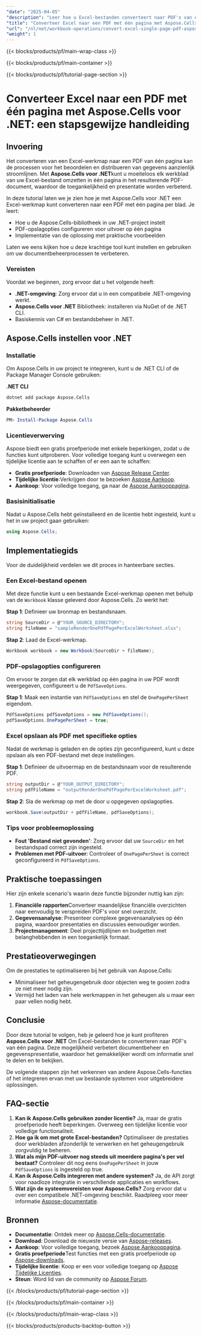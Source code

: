 ```yaml
---
"date": "2025-04-05"
"description": "Leer hoe u Excel-bestanden converteert naar PDF's van één pagina met Aspose.Cells voor .NET. Stroomlijn uw gegevenspresentatie met deze gebruiksvriendelijke handleiding."
"title": "Converteer Excel naar een PDF met één pagina met Aspose.Cells voor .NET&#58; een stapsgewijze handleiding"
"url": "/nl/net/workbook-operations/convert-excel-single-page-pdf-aspose-cells/"
"weight": 1
---
```


{{< blocks/products/pf/main-wrap-class >}}

{{< blocks/products/pf/main-container >}}

{{< blocks/products/pf/tutorial-page-section >}}


# Converteer Excel naar een PDF met één pagina met Aspose.Cells voor .NET: een stapsgewijze handleiding

## Invoering

Het converteren van een Excel-werkmap naar een PDF van één pagina kan de processen voor het beoordelen en distribueren van gegevens aanzienlijk stroomlijnen. Met **Aspose.Cells voor .NET**kunt u moeiteloos elk werkblad van uw Excel-bestand omzetten in één pagina in het resulterende PDF-document, waardoor de toegankelijkheid en presentatie worden verbeterd.

In deze tutorial laten we je zien hoe je met Aspose.Cells voor .NET een Excel-werkmap kunt converteren naar een PDF met één pagina per blad. Je leert:
- Hoe u de Aspose.Cells-bibliotheek in uw .NET-project instelt
- PDF-opslagopties configureren voor uitvoer op één pagina
- Implementatie van de oplossing met praktische voorbeelden

Laten we eens kijken hoe u deze krachtige tool kunt instellen en gebruiken om uw documentbeheerprocessen te verbeteren.

### Vereisten

Voordat we beginnen, zorg ervoor dat u het volgende heeft:
- **.NET-omgeving**: Zorg ervoor dat u in een compatibele .NET-omgeving werkt.
- **Aspose.Cells voor .NET** Bibliotheek: installeren via NuGet of de .NET CLI.
- Basiskennis van C# en bestandsbeheer in .NET.

## Aspose.Cells instellen voor .NET

### Installatie

Om Aspose.Cells in uw project te integreren, kunt u de .NET CLI of de Package Manager Console gebruiken:

**.NET CLI**

```bash
dotnet add package Aspose.Cells
```

**Pakketbeheerder**

```powershell
PM> Install-Package Aspose.Cells
```

### Licentieverwerving

Aspose biedt een gratis proefperiode met enkele beperkingen, zodat u de functies kunt uitproberen. Voor volledige toegang kunt u overwegen een tijdelijke licentie aan te schaffen of er een aan te schaffen:
- **Gratis proefperiode**: Downloaden van [Aspose Release Center](https://releases.aspose.com/cells/net/).
- **Tijdelijke licentie**:Verkrijgen door te bezoeken [Aspose Aankoop](https://purchase.aspose.com/temporary-license/).
- **Aankoop**: Voor volledige toegang, ga naar de [Aspose Aankooppagina](https://purchase.aspose.com/buy).

### Basisinitialisatie

Nadat u Aspose.Cells hebt geïnstalleerd en de licentie hebt ingesteld, kunt u het in uw project gaan gebruiken:

```csharp
using Aspose.Cells;
```

## Implementatiegids

Voor de duidelijkheid verdelen we dit proces in hanteerbare secties.

### Een Excel-bestand openen

Met deze functie kunt u een bestaande Excel-werkmap openen met behulp van de `Workbook` klasse geleverd door Aspose.Cells. Zo werkt het:

**Stap 1**: Definieer uw bronmap en bestandsnaam.

```csharp
string SourceDir = @"YOUR_SOURCE_DIRECTORY";
string fileName = "sampleRenderOnePdfPagePerExcelWorksheet.xlsx";
```

**Stap 2**: Laad de Excel-werkmap.

```csharp
Workbook workbook = new Workbook(SourceDir + fileName);
```

### PDF-opslagopties configureren

Om ervoor te zorgen dat elk werkblad op één pagina in uw PDF wordt weergegeven, configureert u de `PdfSaveOptions`.

**Stap 1**: Maak een instantie van `PdfSaveOptions` en stel de `OnePagePerSheet` eigendom.

```csharp
PdfSaveOptions pdfSaveOptions = new PdfSaveOptions();
pdfSaveOptions.OnePagePerSheet = true;
```

### Excel opslaan als PDF met specifieke opties

Nadat de werkmap is geladen en de opties zijn geconfigureerd, kunt u deze opslaan als een PDF-bestand met deze instellingen.

**Stap 1**: Definieer de uitvoermap en de bestandsnaam voor de resulterende PDF.

```csharp
string outputDir = @"YOUR_OUTPUT_DIRECTORY";
string pdfFileName = "outputRenderOnePdfPagePerExcelWorksheet.pdf";
```

**Stap 2**: Sla de werkmap op met de door u opgegeven opslagopties.

```csharp
workbook.Save(outputDir + pdfFileName, pdfSaveOptions);
```

### Tips voor probleemoplossing

- **Fout 'Bestand niet gevonden'**: Zorg ervoor dat uw `SourceDir` en het bestandspad correct zijn ingesteld.
- **Problemen met PDF-uitvoer**: Controleer of `OnePagePerSheet` is correct geconfigureerd in `PdfSaveOptions`.

## Praktische toepassingen

Hier zijn enkele scenario's waarin deze functie bijzonder nuttig kan zijn:
1. **Financiële rapporten**Converteer maandelijkse financiële overzichten naar eenvoudig te verspreiden PDF's voor snel overzicht.
2. **Gegevensanalyse**: Presenteer complexe gegevensanalyses op één pagina, waardoor presentaties en discussies eenvoudiger worden.
3. **Projectmanagement**: Deel projecttijdlijnen en budgetten met belanghebbenden in een toegankelijk formaat.

## Prestatieoverwegingen

Om de prestaties te optimaliseren bij het gebruik van Aspose.Cells:
- Minimaliseer het geheugengebruik door objecten weg te gooien zodra ze niet meer nodig zijn.
- Vermijd het laden van hele werkmappen in het geheugen als u maar een paar vellen nodig hebt.

## Conclusie

Door deze tutorial te volgen, heb je geleerd hoe je kunt profiteren **Aspose.Cells voor .NET** Om Excel-bestanden te converteren naar PDF's van één pagina. Deze mogelijkheid verbetert documentbeheer en gegevenspresentatie, waardoor het gemakkelijker wordt om informatie snel te delen en te bekijken.

De volgende stappen zijn het verkennen van andere Aspose.Cells-functies of het integreren ervan met uw bestaande systemen voor uitgebreidere oplossingen.

## FAQ-sectie

1. **Kan ik Aspose.Cells gebruiken zonder licentie?** 
   Ja, maar de gratis proefperiode heeft beperkingen. Overweeg een tijdelijke licentie voor volledige functionaliteit.
2. **Hoe ga ik om met grote Excel-bestanden?**
   Optimaliseer de prestaties door werkbladen afzonderlijk te verwerken en het geheugengebruik zorgvuldig te beheren.
3. **Wat als mijn PDF-uitvoer nog steeds uit meerdere pagina's per vel bestaat?**
   Controleer dit nog eens `OnePagePerSheet` in jouw `PdfSaveOptions` is ingesteld op true.
4. **Kan ik Aspose.Cells integreren met andere systemen?**
   Ja, de API zorgt voor naadloze integratie in verschillende applicaties en workflows.
5. **Wat zijn de systeemvereisten voor Aspose.Cells?**
   Zorg ervoor dat u over een compatibele .NET-omgeving beschikt. Raadpleeg voor meer informatie [Aspose-documentatie](https://reference.aspose.com/cells/net/).

## Bronnen

- **Documentatie**: Ontdek meer op [Aspose.Cells-documentatie](https://reference.aspose.com/cells/net/).
- **Download**: Download de nieuwste versie van [Aspose-releases](https://releases.aspose.com/cells/net/).
- **Aankoop**: Voor volledige toegang, bezoek [Aspose Aankooppagina](https://purchase.aspose.com/buy).
- **Gratis proefperiode**Test functies met een gratis proefperiode op [Aspose-downloads](https://releases.aspose.com/cells/net/).
- **Tijdelijke licentie**: Koop er een voor volledige toegang op [Aspose Tijdelijke Licenties](https://purchase.aspose.com/temporary-license/).
- **Steun**: Word lid van de community op [Aspose Forum](https://forum.aspose.com/c/cells/9).

{{< /blocks/products/pf/tutorial-page-section >}}

{{< /blocks/products/pf/main-container >}}

{{< /blocks/products/pf/main-wrap-class >}}

{{< blocks/products/products-backtop-button >}}